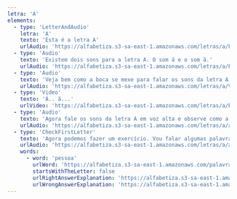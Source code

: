 ```yaml
---
letra: 'A'
elements:
  - type: 'LetterAndAudio'
    letra: 'A'
    texto: 'Esta é a letra A'
    urlAudio: 'https://alfabetiza.s3-sa-east-1.amazonaws.com/letras/a/Essa+aqui+e%CC%81+a+letra+a.ogg'
  - type: 'Audio'
    texto: 'Existem dois sons para a letra A. O som á e o som ã.'
    urlAudio: 'https://alfabetiza.s3-sa-east-1.amazonaws.com/letras/a/Existem+dois+sons+para+a+letra+a.ogg'
  - type: 'Audio'
    texto: 'Veja bem como a boca se mexe para falar os sons da letra A.'
    urlAudio: 'https://alfabetiza.s3-sa-east-1.amazonaws.com/letras/a/Veja+bem+como+a+boca+se+mexe+pra+falar+esses+sons.ogg'
  - type: 'Video'
    texto: 'Á.. ã...'
    urlVideo: 'https://alfabetiza.s3-sa-east-1.amazonaws.com/letras/a/Boca+fazendo+os+sons+do+a.mp4'
  - type: 'Audio'
    texto: 'Agora fale os sons da letra A em voz alta e observe como a sua boca se mexe. Essa observação é muito importante para você aprender a ler e escrever. Se você precisar, assista o vídeo novamente.'
    urlAudio: 'https://alfabetiza.s3-sa-east-1.amazonaws.com/letras/a/agora+fale+voce.ogg'
  - type: 'CheckFirstLetter'
    texto: 'Agora podemos fazer um exercício. Vou falar algumas palavras, e a cada palavra que você ouvir, repita em voz alta. Se o primeiro som da palavra for um dos sons da letra A, aperte o botão verde. Se não, aperte o vermelho.'
    urlAudio: 'https://alfabetiza.s3-sa-east-1.amazonaws.com/letras/a/agora+fale+voce.ogg'
    words:
      - word: 'pessoa'
        urlWord: 'https://alfabetiza.s3-sa-east-1.amazonaws.com/palavras/pessoa/pessoa.ogg'
        startsWithTheLetter: false
        urlRightAnswerExplanation: 'https://alfabetiza.s3-sa-east-1.amazonaws.com/palavras/pessoa/pessoa.ogg'
        urlWrongAnswerExplanation: 'https://alfabetiza.s3-sa-east-1.amazonaws.com/palavras/pessoa/errado%2C+pessoa+na%CC%83o+comec%CC%A7a+com+a.ogg'
---
```

